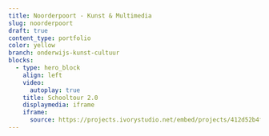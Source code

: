 ```yaml
---
title: Noorderpoort - Kunst & Multimedia
slug: noorderpoort
draft: true
content_type: portfolio
color: yellow
branch: onderwijs-kunst-cultuur
blocks:
  - type: hero_block
    align: left
    video:
      autoplay: true
    title: Schooltour 2.0
    displaymedia: iframe
    iframe:
      source: https://projects.ivorystudio.net/embed/projects/412d52b4fa953035e44a1beb
---
```

